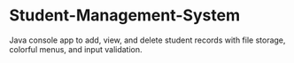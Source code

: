 # Student-Management-System
Java console app to add, view, and delete student records with file storage, colorful menus, and input validation.
